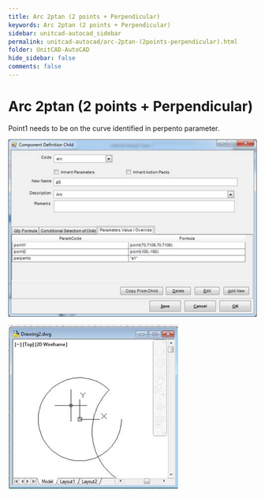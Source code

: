 ```yaml
---
title: Arc 2ptan (2 points + Perpendicular)
keywords: Arc 2ptan (2 points + Perpendicular)
sidebar: unitcad-autocad_sidebar
permalink: unitcad-autocad/arc-2ptan-(2points-perpendicular).html
folder: UnitCAD-AutoCAD
hide_sidebar: false
comments: false
---
```

# Arc 2ptan (2 points + Perpendicular)



Point1 needs to be on the curve identified in perpento parameter.


![](/images/arc2ptanper-comp-def-child.jpg)

![](/images/arc2ptanper-drawing.jpg)
